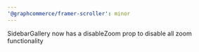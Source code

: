 ```yaml
---
'@graphcommerce/framer-scroller': minor
---
```


SidebarGallery now has a disableZoom prop to disable all zoom functionality
